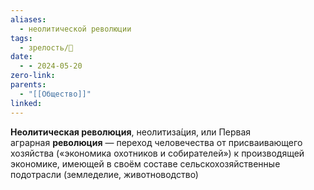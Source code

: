 ```yaml
---
aliases:
  - неолитической революции
tags:
  - зрелость/🌱
date:
  - - 2024-05-20
zero-link: 
parents:
  - "[[Общество]]"
linked:
---
```

**Неолитическая революция**, неолитиза́ция, или Первая аграрная **революция** — переход человечества от присваивающего хозяйства («экономика охотников и собирателей») к производящей экономике, имеющей в своём составе сельскохозяйственные подотрасли (земледелие, животноводство)